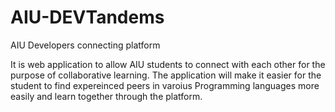 # AIU-DEVTandems
AIU Developers connecting platform

It is  web application to allow AIU students to connect with each other for the purpose of collaborative learning. The application will make it easier for the student to find expereinced peers in varoius Programming languages more easily and learn together through the platform.
